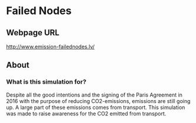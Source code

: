 # Failed Nodes

## Webpage URL

http://www.emission-failednodes.lv/

## About

### What is this simulation for?

Despite all the good intentions and the signing of the Paris Agreement in 2016 with the purpose of reducing CO2-emissions, emissions are still going up. A large part of these emissions comes from transport. This simulation was made to raise awareness for the CO2 emitted from transport.
